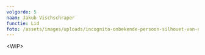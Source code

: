 ```yaml
---
volgorde: 5
naam: Jakub Vischschraper
functie: Lid
foto: /assets/images/uploads/incognito-onbekende-persoon-silhouet-van-de-mens-110196097.webp
---
```

<﻿WIP>